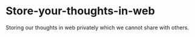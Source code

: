 # Store-your-thoughts-in-web
Storing our thoughts in web privately which we cannot share with others.
